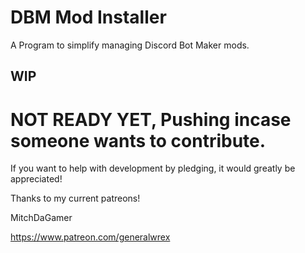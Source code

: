 # DBM Mod Installer
A Program to simplify managing Discord Bot Maker mods.

## WIP

# NOT READY YET, Pushing incase someone wants to contribute.


If you want to help with development by pledging, it would greatly be appreciated!

Thanks to my current patreons!

MitchDaGamer

https://www.patreon.com/generalwrex